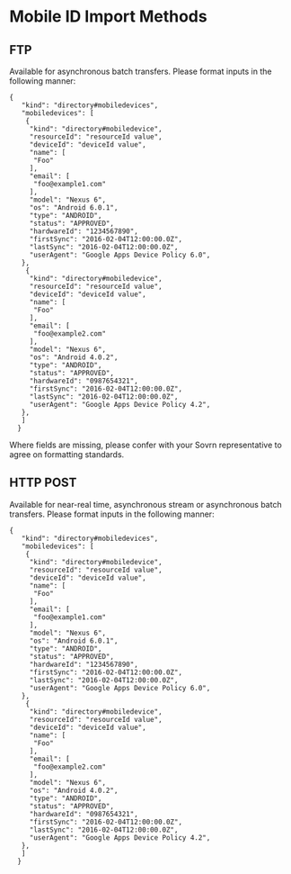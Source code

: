 # Mobile ID Import Methods

## FTP

Available for asynchronous batch transfers. Please format inputs in the following manner:

```
{
   "kind": "directory#mobiledevices",
   "mobiledevices": [
    {
     "kind": "directory#mobiledevice",
     "resourceId": "resourceId value",
     "deviceId": "deviceId value",
     "name": [
      "Foo"
     ],
     "email": [
      "foo@example1.com"
     ],
     "model": "Nexus 6",
     "os": "Android 6.0.1",
     "type": "ANDROID",
     "status": "APPROVED",
     "hardwareId": "1234567890",
     "firstSync": "2016-02-04T12:00:00.0Z",
     "lastSync": "2016-02-04T12:00:00.0Z",
     "userAgent": "Google Apps Device Policy 6.0",
   },
    {
     "kind": "directory#mobiledevice",
     "resourceId": "resourceId value",
     "deviceId": "deviceId value",
     "name": [
      "Foo"
     ],
     "email": [
      "foo@example2.com"
     ],
     "model": "Nexus 6",
     "os": "Android 4.0.2",
     "type": "ANDROID",
     "status": "APPROVED",
     "hardwareId": "0987654321",
     "firstSync": "2016-02-04T12:00:00.0Z",
     "lastSync": "2016-02-04T12:00:00.0Z",
     "userAgent": "Google Apps Device Policy 4.2",
   },
   ]
  }

```

Where fields are missing, please confer with your Sovrn representative to agree on formatting standards.

## HTTP POST
Available for near-real time, asynchronous stream or asynchronous batch transfers. Please format inputs in the following manner:

```
{
   "kind": "directory#mobiledevices",
   "mobiledevices": [
    {
     "kind": "directory#mobiledevice",
     "resourceId": "resourceId value",
     "deviceId": "deviceId value",
     "name": [
      "Foo"
     ],
     "email": [
      "foo@example1.com"
     ],
     "model": "Nexus 6",
     "os": "Android 6.0.1",
     "type": "ANDROID",
     "status": "APPROVED",
     "hardwareId": "1234567890",
     "firstSync": "2016-02-04T12:00:00.0Z",
     "lastSync": "2016-02-04T12:00:00.0Z",
     "userAgent": "Google Apps Device Policy 6.0",
   },
    {
     "kind": "directory#mobiledevice",
     "resourceId": "resourceId value",
     "deviceId": "deviceId value",
     "name": [
      "Foo"
     ],
     "email": [
      "foo@example2.com"
     ],
     "model": "Nexus 6",
     "os": "Android 4.0.2",
     "type": "ANDROID",
     "status": "APPROVED",
     "hardwareId": "0987654321",
     "firstSync": "2016-02-04T12:00:00.0Z",
     "lastSync": "2016-02-04T12:00:00.0Z",
     "userAgent": "Google Apps Device Policy 4.2",
   },
   ]
  }

```
